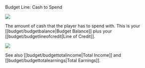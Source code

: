 Budget Line: Cash to Spend

![](docs/images/earnings.png)

The amount of cash that the player has to spend with. This is your [[budget/budgetbalance|Budget Balance]] plus your [[budget/budgetlineofcredit|Line of Credit]].

![](Chart::StatCashAvailableStat)

See also [[budget/budgettotalincome|Total Income]] and [[budget/budgettotalearnings|Total Earnings]].

